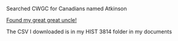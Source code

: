 Searched CWGC for Canadians named Atkinson

[Found my great great uncle!]

The CSV I downloaded is in my HIST 3814 folder in my documents

[Found my great great uncle!]: <https://www.cwgc.org/find/find-war-dead/results?lastName=Atkinson&tab=wardead&fq_servedwithliteral=Canadian>

